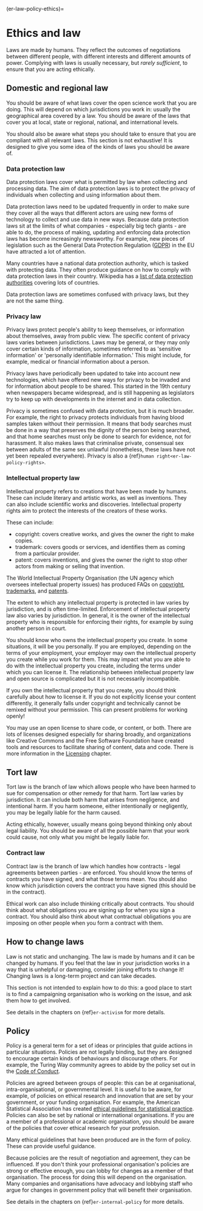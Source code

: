 (er-law-policy-ethics)=
# Ethics and law

Laws are made by humans. They reflect the outcomes of negotiations between different people, with different interests and different amounts of power. Complying with laws is usually necessary, but *rarely sufficient*, to ensure that you are acting ethically.

## Domestic and regional law

You should be aware of what laws cover the open science work that you are doing. This will depend on which jurisdictions you work in: usually the geographical area covered by a law. You should be aware of the laws that cover you at local, state or regional, national, and international levels.

You should also be aware what steps you should take to ensure that you are compliant with all relevant laws. This section is not exhaustive! It is designed to give you some idea of the kinds of laws you should be aware of.

### Data protection law

Data protection laws cover what is permitted by law when collecting and processing data. The aim of data protection laws is to protect the privacy of individuals when collecting and using information about them.

Data protection laws need to be updated frequently in order to make sure they cover all the ways that different actors are using new forms of technology to collect and use data in new ways. Because data protection laws sit at the limits of what companies - especially big tech giants - are able to do, the process of making, updating and enforcing data protection laws has become increasingly newsworthy. For example, new pieces of legislation such as the General Data Protection Regulation ([GDPR](https://gdpr-info.eu/)) in the EU have attracted a lot of attention.

Many countries have a national data protection authority, which is tasked with protecting data. They often produce guidance on how to comply with data protection laws in their country. Wikipedia has a [list of data protection authorities](https://en.wikipedia.org/wiki/National_data_protection_authority) covering lots of countries.

Data protection laws are sometimes confused with privacy laws, but they are not the same thing.

### Privacy law

Privacy laws protect people's ability to keep themselves, or information about themselves, away from public view. The specific content of privacy laws varies between jurisdictions. Laws may be general, or they may only cover certain kinds of information, sometimes referred to as 'sensitive information' or 'personally identifiable information.' This might include, for example, medical or financial information about a person.

Privacy laws have periodically been updated to take into account new technologies, which have offered new ways for privacy to be invaded and for information about people to be shared. This started in the 19th century when newspapers became widespread, and is still happening as legislators try to keep up with developments in the internet and in data collection.

Privacy is sometimes confused with data protection, but it is much broader. For example, the right to privacy protects individuals from having blood samples taken without their permission. It means that body searches must be done in a way that preserves the dignity of the person being searched, and that home searches must only be done to search for evidence, not for harassment. It also makes laws that criminalise private, consensual sex between adults of the same sex unlawful (nonetheless, these laws have not yet been repealed everywhere). Privacy is also a {ref}`human right<er-law-policy-rights>`.

### Intellectual property law

Intellectual property refers to creations that have been made by humans. These can include literary and artistic works, as well as inventions. They can also include scientific works and discoveries. Intellectual property rights aim to protect the interests of the creators of these works.

These can include:
- copyright: covers creative works, and gives the owner the right to make copies.
- trademark: covers goods or services, and identifies them as coming from a particular provider.
- patent: covers inventions, and gives the owner the right to stop other actors from making or selling that invention.

The World Intellectual Property Organisation (the UN agency which oversees intellectual property issues) has produced FAQs on [copyright](https://www.wipo.int/copyright/en/faq_copyright.html), [trademarks](https://www.wipo.int/trademarks/en/), and [patents](https://www.wipo.int/patents/en/faq_patents.html).

The extent to which any intellectual property is protected in law varies by jurisdiction, and is often time-limited. Enforcement of intellectual property law also varies by jurisdiction. In general, it is the owner of the intellectual property who is responsible for enforcing their rights, for example by suing another person in court.

You should know who owns the intellectual property you create. In some situations, it will be you personally. If you are employed, depending on the terms of your employment, your employer may own the intellectual property you create while you work for them. This may impact what you are able to do with the intellectual property you create, including the terms under which you can license it. The relationship between intellectual property law and open source is complicated but it is not necessarily incompatible.
<!--- Link to the activism chapter, section on advocating for open practice, when we've written it -->

If you own the intellectual property that you create, you should think carefully about how to license it. If you do not explicitly license your content differently, it generally falls under copyright and technically cannot be remixed without your permission. This can present problems for working openly!

You may use an open license to share code, or content, or both. There are lots of licenses designed especially for sharing broadly, and organizations like Creative Commons and the Free Software Foundation have created tools and resources to facilitate sharing of content, data and code. There is more information in the [Licensing](https://the-turing-way.netlify.app/reproducible-research/licensing.html) chapter.

## Tort law

Tort law is the branch of law which allows people who have been harmed to sue for compensation or other remedy for that harm. Tort law varies by jurisdiction. It can include both harm that arises from negligence, and intentional harm. If you harm someone, either intentionally or negligently, you may be legally liable for the harm caused.

Acting ethically, however, usually means going beyond thinking only about legal liability. You should be aware of all the possible harm that your work could cause, not only what you might be legally liable for.

### Contract law

Contract law is the branch of law which handles how contracts - legal agreements between parties - are enforced. You should know the terms of contracts you have signed, and what those terms mean. You should also know which jurisdiction covers the contract you have signed (this should be in the contract).

Ethical work can also include thinking critically about contracts. You should think about what obligations you are signing up for when you sign a contract. You should also think about what contractual obligations you are imposing on other people when you form a contract with them.

## How to change laws

Law is not static and unchanging. The law is made by humans and it can be changed by humans. If you feel that the law in your jurisdiction works in a way that is unhelpful or damaging, consider joining efforts to change it! Changing laws is a long-term project and can take decades.

This section is not intended to explain how to do this: a good place to start is to find a campaigning organisation who is working on the issue, and ask them how to get involved.
<!--- edit this to refer to the activism chapter, when we have written it -->
See details in the chapters on {ref}`er-activism` for more details.

## Policy

Policy is a general term for a set of ideas or principles that guide actions in particular situations. Policies are not legally binding, but they are designed to encourage certain kinds of behaviours and discourage others. For example, the Turing Way community agrees to abide by the policy set out in the [Code of Conduct](https://the-turing-way.netlify.app/community-handbook/coc.html).

Policies are agreed between groups of people: this can be at organisational, intra-organisational, or governmental level. It is useful to be aware, for example, of policies on ethical research and innovation that are set by your government, or your funding organisation. For example, the American Statistical Association has created [ethical guidelines for statistical practice](https://www.amstat.org/ASA/Your-Career/Ethical-Guidelines-for-Statistical-Practice.aspx). Policies can also be set by national or international organisations. If you are a member of a professional or academic organisation, you should be aware of the policies that cover ethical research for your profession.

Many ethical guidelines that have been produced are in the form of policy. These can provide useful guidance.

Because policies are the result of negotiation and agreement, they can be influenced. If you don't think your professional organisation's policies are strong or effective enough, you can lobby for changes as a member of that organisation. The process for doing this will depend on the organisation. Many companies and organisations have advocacy and lobbying staff who argue for changes in government policy that will benefit their organisation.

See details in the chapters on {ref}`er-internal-policy` for more details.
